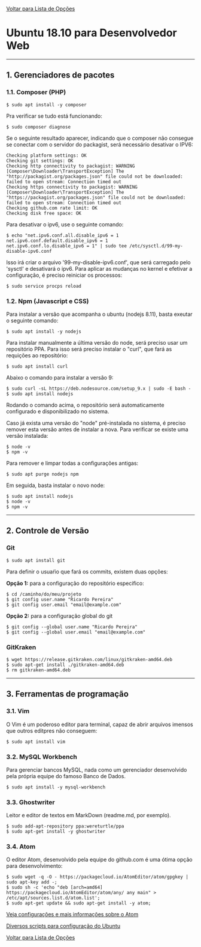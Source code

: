 [Voltar para Lista de Opções](../readme.md)

# Ubuntu 18.10 para Desenvolvedor Web

----------
## 1. Gerenciadores de pacotes

### 1.1. Composer (PHP)

```
$ sudo apt install -y composer
```

Pra verificar se tudo está funcionando:

```
$ sudo composer diagnose
```
Se o seguinte resultado aparecer, indicando que o composer não consegue se conectar com o servidor do packagist, será necessário desativar o IPV6:

```
Checking platform settings: OK
Checking git settings: OK
Checking http connectivity to packagist: WARNING
[Composer\Downloader\TransportException] The "http://packagist.org/packages.json" file could not be downloaded: failed to open stream: Connection timed out
Checking https connectivity to packagist: WARNING
[Composer\Downloader\TransportException] The "https://packagist.org/packages.json" file could not be downloaded: failed to open stream: Connection timed out
Checking github.com rate limit: OK
Checking disk free space: OK
```
Para desativar o ipv6, use o seguinte comando:

```
$ echo "net.ipv6.conf.all.disable_ipv6 = 1
net.ipv6.conf.default.disable_ipv6 = 1
net.ipv6.conf.lo.disable_ipv6 = 1" | sudo tee /etc/sysctl.d/99-my-disable-ipv6.conf

```
Isso irá criar o arquivo '99-my-disable-ipv6.conf', que será carregado pelo 'sysctl' e desativará o ipv6. Para aplicar as mudanças no kernel e efetivar a configuração, é preciso reiniciar os processos:

```
$ sudo service procps reload
```


### 1.2. Npm (Javascript e CSS)

Para instalar a versão que acompanha o ubuntu (nodejs 8.11), basta exeutar o seguinte comando:

```
$ sudo apt install -y nodejs
```

Para instalar manualmente a última versão do node, será preciso usar um repositório PPA. 
Para isso será preciso instalar o "curl", que fará as requições ao repositório:

```
$ sudo apt install curl
```

Abaixo o comando para instalar a versão 9:

```
$ sudo curl -sL https://deb.nodesource.com/setup_9.x | sudo -E bash -
$ sudo apt install nodejs
```

Rodando o comando acima, o repositório será automaticamente configurado e disponibilizado no sistema.

Caso já exista uma versão do "node" pré-instalada no sistema, é preciso remover esta versão antes de instalar a nova. Para verificar se existe uma versão instalada:

```
$ node -v
$ npm -v
```

Para remover e limpar todas a configurações antigas:

```
$ sudo apt purge nodejs npm
```
Em seguida, basta instalar o novo node:

```
$ sudo apt install nodejs
$ node -v
$ npm -v
```

----------
## 2. Controle de Versão

### Git

```
$ sudo apt install git
```

Para definir o usuaŕio que fará os commits, existem duas opções:

**Opção 1:** para a configuração do repositório especifico:

```
$ cd /caminho/do/meu/projeto
$ git config user.name "Ricardo Pereira"
$ git config user.email "email@example.com"
```

**Opção 2:** para a configuração global do git

```
$ git config --global user.name "Ricardo Pereira"
$ git config --global user.email "email@example.com"
```


### GitKraken 

```
$ wget https://release.gitkraken.com/linux/gitkraken-amd64.deb
$ sudo apt-get install ./gitkraken-amd64.deb
$ rm gitkraken-amd64.deb
```

----------
## 3. Ferramentas de programação

### 3.1. Vim

O Vim é um poderoso editor para terminal, capaz de abrir arquivos imensos que outros editpres não conseguem:

```
$ sudo apt install vim
```

### 3.2. MySQL Workbench

Para gerenciar bancos MySQL, nada como um gerenciador desenvolvido pela própria equipe do famoso Banco de Dados.

```
$ sudo apt install -y mysql-workbench
```

### 3.3. Ghostwriter

Leitor e editor de textos em MarkDown (readme.md, por exemplo). 

```
$ sudo add-apt-repository ppa:wereturtle/ppa
$ sudo apt-get install -y ghostwriter
```

### 3.4. Atom

O editor Atom, desenvolvido pela equipe do github.com é uma ótima opção para desenvolvimento:

```
$ sudo wget -q -O - https://packagecloud.io/AtomEditor/atom/gpgkey | sudo apt-key add -;
$ sudo sh -c 'echo "deb [arch=amd64] https://packagecloud.io/AtomEditor/atom/any/ any main" > /etc/apt/sources.list.d/atom.list';
$ sudo apt-get update && sudo apt-get install -y atom;
```

[Veja configurações e mais informações sobre o Atom](softwares-atom.md)


[Diversos scripts para configuração do Ubuntu](https://github.com/erikdubois/Ultimate-Ubuntu-17.04)

[Voltar para Lista de Opções](../readme.md)
